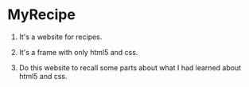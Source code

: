 # MyRecipe
1. It's a website for recipes.

2. It's a frame with only html5 and css.

3. Do this website to recall some parts about what I had learned about html5 and css.
